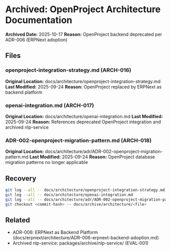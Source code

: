 # Archived: OpenProject Architecture Documentation

**Archived Date:** 2025-10-17
**Reason:** OpenProject backend deprecated per ADR-006 (ERPNext adoption)

## Files

### openproject-integration-strategy.md (ARCH-016)
**Original Location:** docs/architecture/openproject-integration-strategy.md
**Last Modified:** 2025-09-24
**Reason:** OpenProject replaced by ERPNext as backend platform

### openai-integration.md (ARCH-017)
**Original Location:** docs/architecture/openai-integration.md
**Last Modified:** 2025-09-24
**Reason:** References deprecated OpenProject integration and archived nlp-service

### ADR-002-openproject-migration-pattern.md (ARCH-018)
**Original Location:** docs/architecture/adr/ADR-002-openproject-migration-pattern.md
**Last Modified:** 2025-09-24
**Reason:** OpenProject database migration patterns no longer applicable

## Recovery
```bash
git log --all -- docs/architecture/openproject-integration-strategy.md
git log --all -- docs/architecture/openai-integration.md
git log --all -- docs/architecture/adr/ADR-002-openproject-migration-pattern.md
git checkout <commit-hash> -- docs/archive/architecture/<file>
```

## Related
- ADR-006: ERPNext as Backend Platform (docs/erpnext/architecture/ADR-006-erpnext-backend-adoption.md)
- Archived nlp-service: packages/archive/nlp-service/ (EVAL-001)
